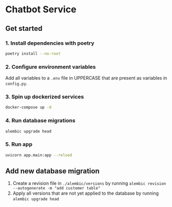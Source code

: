 # Chatbot Service

## Get started

### 1. Install dependencies with poetry

```sh
poetry install --no-root
```

### 2. Configure environment variables

Add all variables to a `.env` file in UPPERCASE that are present as variables in `config.py`.

### 3. Spin up dockerized services

```sh
docker-compose up -d
```

### 4. Run database migrations

```sh
alembic upgrade head
```

### 5. Run app

```sh
uvicorn app.main:app --reload
```

## Add new database migration

1. Create a revision file in `./alembic/versions` by running `alembic revision --autogenerate -m "add customer table"`
2. Apply all versions that are not yet applied to the database by running `alembic upgrade head`
